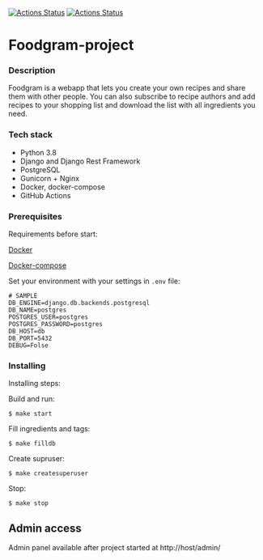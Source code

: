 [![Actions Status](https://github.com/Bytlot/foodgram-project/workflows/foodgram/badge.svg)](https://github.com/Bytlot/foodgram-project/actions)
[![Actions Status](https://github.com/Bytlot/foodgram-project/workflows/CodeQL/badge.svg)](https://github.com/Bytlot/foodgram-project/actions)

# Foodgram-project

### Description
Foodgram is a webapp that lets you create your own recipes and share them with other people. You can also subscribe to recipe authors and add recipes to your shopping list and download the list with all ingredients you need.

### Tech stack
- Python 3.8
- Django and Django Rest Framework
- PostgreSQL
- Gunicorn + Nginx
- Docker, docker-compose
- GitHub Actions


### Prerequisites

Requirements before start:

[Docker](https://docs.docker.com/get-docker/)

[Docker-compose](https://docs.docker.com/compose/install/)

Set your environment with your settings in `.env` file:
```
# SAMPLE
DB_ENGINE=django.db.backends.postgresql
DB_NAME=postgres
POSTGRES_USER=postgres
POSTGRES_PASSWORD=postgres
DB_HOST=db
DB_PORT=5432
DEBUG=Folse
```

### Installing

Installing steps:

Build and run:
```
$ make start
```
Fill ingredients and tags:
``` 
$ make filldb
```
Create supruser:
```
$ make createsuperuser
```
Stop:
```
$ make stop
```

## Admin access

Admin panel available after project started at http://host/admin/